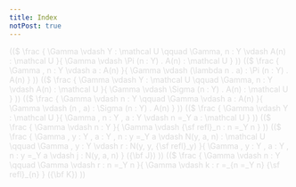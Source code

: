 ```yaml
---
title: Index
notPost: true
---
```


<div style="color: #ddd">
(($
\frac {
  \Gamma \vdash Y : \mathcal U \qquad \Gamma, n : Y \vdash A(n) : \mathcal U
}{
  \Gamma \vdash \Pi (n : Y) . A(n) : \mathcal U
}
))
(($
\frac {
 \Gamma , n : Y \vdash a : A(n)
}{
  \Gamma \vdash (\lambda n . a) : \Pi (n : Y) . A(n)
}
))
(($
\frac {
  \Gamma \vdash Y : \mathcal U \qquad \Gamma, n : Y \vdash A(n) : \mathcal U
}{
  \Gamma \vdash \Sigma (n : Y) . A(n) : \mathcal U
}
))
(($
\frac {
  \Gamma \vdash n : Y \qquad \Gamma \vdash a : A(n)
}{
  \Gamma \vdash (n , a) : \Sigma (n : Y) . A(n)
}
))
(($
\frac {
  \Gamma \vdash Y : \mathcal U
}{
  \Gamma , n : Y , a : Y \vdash n =_Y a : \mathcal U
}
))
(($
\frac {
  \Gamma \vdash n : Y
}{
  \Gamma \vdash {\sf refl}_n : n =_Y n
}
))
(($
\frac {
  \Gamma , y : Y , a : Y , n : y =_Y a \vdash N(y, a, n) : \mathcal U \qquad \Gamma , y : Y \vdash r : N(y, y, {\sf refl}_y)
}{
  \Gamma , y : Y , a : Y , n : y =_Y a \vdash j : N(y, a, n)
}
({\bf J})
))
(($
\frac {
  \Gamma \vdash n : Y \qquad \Gamma \vdash r : n =_Y n
}{
  \Gamma \vdash k : r =_{n =_Y n} {\sf refl}_{n}
}
({\bf K})
))
</div>

<br />
